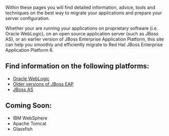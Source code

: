 Within these pages you will find detailed information, advice, tools and techniques on the best way to migrate your applications and prepare your server configuration.

Whether your are running your applications on proprietary software (i.e. Oracle WebLogic), on an open source application server (such as JBoss AS), or an earlier version of JBoss Enterprise Application Platform, this site can help you smoothly and efficiently migrate to Red Hat JBoss Enterprise Application Platform 6.





Find information on the following platforms:
--------------------------------------------
* [Oracle WebLogic](platforms/weblogic)
* [Older versions of JBoss EAP](platforms/eap)
* [JBoss AS](platforms/eap)


Coming Soon:
--------------------------------------------
* IBM WebSphere
* Apache Tomcat
* Glassfish


